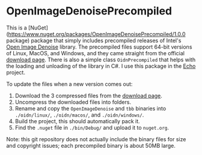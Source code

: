 # OpenImageDenoisePrecompiled

This is a [NuGet](https://www.nuget.org/packages/OpenImageDenoisePrecompiled/1.0.0 package) package that simply includes precompiled releases of Intel's [Open Image Denoise](http://openimagedenoise.org) library.
The precompiled files support 64-bit versions of Linux, MacOS, and Windows, and they came straight from the official [download page](https://www.openimagedenoise.org/downloads.html).
There is also a simple class `OidnPrecompiled` that helps with the loading and unloading of the library in C#.
I use this package in the [Echo](https://github.com/GaryHuan9/Echo) project.

To update the files when a new version comes out:
1. Download the 3 compressed files from the [download page](https://www.openimagedenoise.org/downloads.html).
2. Uncompress the downloaded files into folders.
3. Rename and copy the `OpenImageDenoise` and `tbb` binaries into `./oidn/linux/`, `./oidn/macos/`, and `./oidn/windows/`.
4. Build the project, this should automatically pack it.
5. Find the `.nuget` file in `./bin/Debug/` and upload it to `nuget.org`.

Note: this git repository does not actually include the binary files for size and copyright issues; each precompiled binary is about 50MB large.